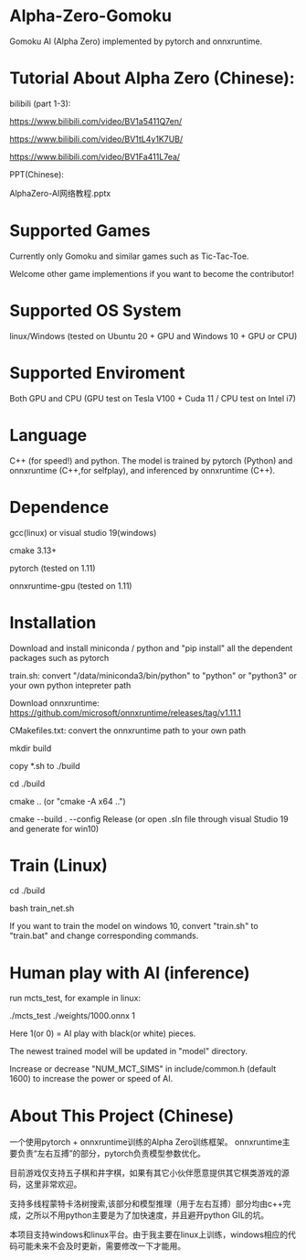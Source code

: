 # Alpha-Zero-Gomoku
Gomoku AI (Alpha Zero) implemented by pytorch and onnxruntime.

# Tutorial About Alpha Zero (Chinese):
bilibili (part 1-3):

https://www.bilibili.com/video/BV1a5411Q7en/

https://www.bilibili.com/video/BV1tL4y1K7UB/

https://www.bilibili.com/video/BV1Fa411L7ea/

PPT(Chinese):

AlphaZero-AI网络教程.pptx

# Supported Games
Currently only Gomoku and similar games such as Tic-Tac-Toe. 

Welcome other game implementions if you want to become the contributor!


# Supported OS System
linux/Windows (tested on Ubuntu 20 + GPU and Windows 10 + GPU or CPU)


# Supported Enviroment
Both GPU and CPU (GPU test on Tesla V100 + Cuda 11 / CPU test on Intel i7)


# Language
C++ (for speed!) and python. The model is trained by pytorch (Python) and onnxruntime (C++,for selfplay), and inferenced by onnxruntime (C++).


# Dependence
gcc(linux) or visual studio 19(windows)

cmake 3.13+

pytorch (tested on 1.11)

onnxruntime-gpu (tested on 1.11)


# Installation
Download and install miniconda / python
and "pip install" all the dependent packages such as pytorch

train.sh: convert "/data/miniconda3/bin/python" to "python" or "python3" or your own python intepreter path

Download onnxruntime: https://github.com/microsoft/onnxruntime/releases/tag/v1.11.1

CMakefiles.txt:  convert the onnxruntime path to your own path




mkdir build

copy *.sh to ./build

cd ./build

cmake ..    (or "cmake -A x64 ..")

cmake --build . --config Release   (or open .sln file through visual Studio 19 and generate for win10)


# Train (Linux)
cd ./build

bash train_net.sh

If you want to train the model on windows 10, convert "train.sh" to "train.bat" and change corresponding commands.


# Human play with AI (inference)
run mcts_test, for example in linux:

./mcts_test ./weights/1000.onnx 1

Here 1(or 0) = AI play with black(or white) pieces. 

The newest trained model will be updated in "model" directory. 

Increase or decrease "NUM_MCT_SIMS" in include/common.h (default 1600) to increase the power or speed of AI.

# About This Project (Chinese)

一个使用pytorch + onnxruntime训练的Alpha Zero训练框架。
onnxruntime主要负责“左右互搏”的部分，pytorch负责模型参数优化。

目前游戏仅支持五子棋和井字棋，如果有其它小伙伴愿意提供其它棋类游戏的源码，这里非常欢迎。

支持多线程蒙特卡洛树搜索,该部分和模型推理（用于左右互搏）部分均由c++完成，之所以不用python主要是为了加快速度，并且避开python GIL的坑。

本项目支持windows和linux平台。由于我主要在linux上训练，windows相应的代码可能未来不会及时更新，需要修改一下才能用。

